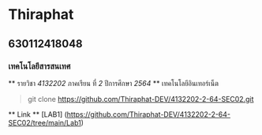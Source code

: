 # Thiraphat
## 630112418048
### เทคโนโลยีสารสนเทศ

** รายวิชา *4132202* ภาคเรียน ที่ *2* ปีการศึกษา *2564*  **
เทคโนโลยีอินเทอร์เน็ต

> git clone https://github.com/Thiraphat-DEV/4132202-2-64-SEC02.git

** Link **
[LAB1] (https://github.com/Thiraphat-DEV/4132202-2-64-SEC02/tree/main/Lab1)


